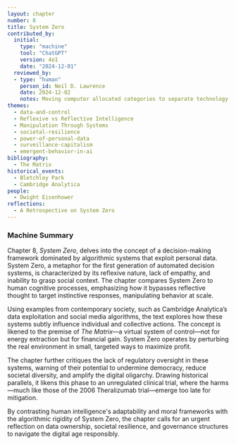 ```yaml
---
layout: chapter
number: 8
title: System Zero
contributed_by:
  initial:
    type: "machine"
    tool: "ChatGPT"
    version: 4o1
    date: "2024-12-01"
  reviewed_by:
  - type: "human"
    person_id: Neil D. Lawrence
    date: 2024-12-02
    notes: Moving computer allocated categories to separate technology and media and to merge reflections.
themes:
  - data-and-control
  - Reflexive vs Reflective Intelligence
  - Manipulation Through Systems
  - societal-resilience
  - power-of-personal-data
  - surveillance-capitalism
  - emergent-behavior-in-ai
bibliography:
  - The Matrix
historical_events:
  - Bletchley Park
  - Cambridge Analytica
people:
  - Dwight Eisenhower
reflections:
  - A Retrospective on System Zero
---
```


<div class="machine-commentary" markdown="1">
  
### Machine Summary

Chapter 8, *System Zero*, delves into the concept of a decision-making framework dominated by algorithmic systems that exploit personal data. System Zero, a metaphor for the first generation of automated decision systems, is characterized by its reflexive nature, lack of empathy, and inability to grasp social context. The chapter compares System Zero to human cognitive processes, emphasizing how it bypasses reflective thought to target instinctive responses, manipulating behavior at scale.

Using examples from contemporary society, such as Cambridge Analytica’s data exploitation and social media algorithms, the text explores how these systems subtly influence individual and collective actions. The concept is likened to the premise of *The Matrix*—a virtual system of control—not for energy extraction but for financial gain. System Zero operates by perturbing the real environment in small, targeted ways to maximize profit.

The chapter further critiques the lack of regulatory oversight in these systems, warning of their potential to undermine democracy, reduce societal diversity, and amplify the digital oligarchy. Drawing historical parallels, it likens this phase to an unregulated clinical trial, where the harms—much like those of the 2006 Theralizumab trial—emerge too late for mitigation.

By contrasting human intelligence's adaptability and moral frameworks with the algorithmic rigidity of System Zero, the chapter calls for an urgent reflection on data ownership, societal resilience, and governance structures to navigate the digital age responsibly.
</div>
